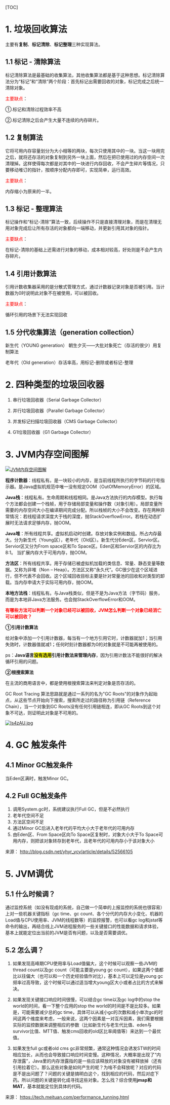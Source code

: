 [TOC]

# 1. 垃圾回收算法
主要有**复制**、**标记清除**、**标记整理**三种实现算法。

## 1.1 标记 - 清除算法

标记清除算法是最基础的收集算法，其他收集算法都是基于这种思想。标记清除算法分为“标记”和“清除”两个阶段：首先标记出需要回收的对象，标记完成之后统一清除对象。

<font color="red">主要缺点</font>：

①.标记和清除过程效率不高 

②.标记清除之后会产生大量不连续的内存碎片。

## 1.2 复制算法 

它将可用内存容量划分为大小相等的两块，每次只使用其中的一块。当这一块用完之后，就将还存活的对象复制到另外一块上面，然后在把已使用过的内存空间一次清理掉。这样使得每次都是对其中的一块进行内存回收，不会产生碎片等情况，只要移动堆订的指针，按顺序分配内存即可，实现简单，运行高效。

<font color="red">主要缺点</font>：

内存缩小为原来的一半。

## 1.3 标记 - 整理算法

标记操作和“标记-清除”算法一致，后续操作不只是直接清理对象，而是在清理无用对象完成后让所有存活的对象都向一端移动，并更新引用其对象的指针。

<font color="red">主要缺点</font>：

在标记-清除的基础上还需进行对象的移动，成本相对较高，好处则是不会产生内存碎片。


## 1.4 引用计数算法

引用计数收集器采用的是分散式管理方式，通过计数器记录对象是否被引用。当计数器为0时说明此对象不在被使用，可以被回收。

<font color="red">主要缺点</font>：

循环引用的场景下无法实现回收

## 1.5 分代收集算法（generation collection）

新生代（YOUNG generation） 朝生夕灭——大批对象死亡（存活的很少）用复制算法

老年代（Old generation）存活率高，用标记-删除或者标记-整理


# 2. 四种类型的垃圾回收器

1)  串行垃圾回收器（Serial Garbage Collector）

2)  并行垃圾回收器（Parallel Garbage Collector）

3)  并发标记扫描垃圾回收器（CMS Garbage Collector）

4) G1垃圾回收器（G1 Garbage Collector）


# 3. JVM内存空间图解

[![JVM内存空间图解](https://s2.ax1x.com/2020/01/06/ls5SNF.png)](https://i.loli.net/2020/01/06/LtZylibh3fxVRSs.png)

**程序计数器**：线程私有。是一块较小的内存，是当前线程所执行的字节码的行号指示器。是Java虚拟机规范中唯一没有规定OOM（OutOfMemoryError）的区域。

**Java栈**：线程私有。生命周期和线程相同。是Java方法执行的内存模型。执行每个方法都会创建一个栈帧，用于存储局部变量和操作数（对象引用）。局部变量所需要的内存空间大小在编译期间完成分配。所以栈帧的大小不会改变。存在两种异常情况：若线程请求深度大于栈的深度，抛StackOverflowError。若栈在动态扩展时无法请求足够内存，抛OOM。

**Java堆**：所有线程共享。虚拟机启动时创建。存放对象实例和数组。所占内存最大。分为新生代（Young区），老年代（Old区）。新生代分Eden区，Servior区。Servior区又分为From space区和To Space区。Eden区和Servior区的内存比为8:1。 当扩展内存大于可用内存，抛OOM。

**方法区**：所有线程共享。用于存储已被虚拟机加载的类信息、常量、静态变量等数据。又称为非堆（Non – Heap）。方法区又称“永久代”。GC很少在这个区域进行，但不代表不会回收。这个区域回收目标主要是针对常量池的回收和对类型的卸载。当内存申请大于实际可用内存，抛OOM。

**本地方法栈**：线程私有。与Java栈类似，但是不是为Java方法（字节码）服务，而是为本地非Java方法服务。也会抛StackOverflowError和OOM。


<font color="red">**有哪些方法可以判断一个对象已经可以被回收，JVM怎么判断一个对象已经消亡可以被回收？**</font>

**①引用计数算法**

给对象中添加一个引用计数器，每当有一个地方引用它时，计数器就加1；当引用失效时，计数器值就减1；任何时刻计数器都为0的对象就是不可能再被使用的。

ps：**Java语言<font style="background-color: yellow;">没有选用</font>引用计数法来管理内存**，因为引用计数法不能很好的解决循环引用的问题。

**②根搜索算法** 

在主流的商用语言中，都是使用根搜索算法来判定对象是否存活的。

GC Root Tracing 算法思路就是通过一系列的名为"GC  Roots"的对象作为起始点，从这些节点开始向下搜索，搜索所走过的路径称为引用链（Reference Chain），当一个对象到GC Roots没有任何引用链相连，即从GC Roots到这个对象不可达，则证明此对象是不可用的。

[![ls4zAU.jpg](https://s2.ax1x.com/2020/01/06/ls4zAU.jpg)](https://i.loli.net/2020/01/06/zoxN3u9mRp6sZQS.jpg)

# 4. GC 触发条件

## 4.1 Minor GC触发条件
当Eden区满时，触发Minor GC。


## 4.2 Full GC触发条件
1) 调用System.gc时，系统建议执行Full GC，但是不必然执行
2) 老年代空间不足
3) 方法区空间不足
4) 通过Minor GC后进入老年代的平均大小大于老年代的可用内存
5) 由Eden区、From Space区向To Space区复制时，对象大小大于To Space可用内存，则把该对象转存到老年代，且老年代的可用内存小于该对象大小

来源： http://blog.csdn.net/yhyr_ycy/article/details/52566105

# 5. JVM调优
## 5.1 什么时候调？

通过监控系统（如没有现成的系统，自己做一个简单的上报监控的系统也很容易）上对一些机器关键指标（gc time、gc count、各个分代的内存大小变化、机器的Load值与CPU使用率、JVM的线程数等）的监控报警，也可以看gc log和jstat等命令的输出，再结合线上JVM进程服务的一些关键接口的性能数据和请求体验，基本上就能定位出当前的JVM是否有问题，以及是否需要调优。

## 5.2 怎么调？

1. 如果发现高峰期CPU使用率与Load值偏大，这个时候可以观察一些JVM的thread count以及gc count（可能主要是young gc count），如果这两个值都比以往偏大（也可以和一个历史经验值作对比），基本上可以定位是young gc频率过高导致，这个时候可以通过适当增大young区大小或者占比的方式来解决。

2. 如果发现关键接口响应时间很慢，可以结合gc time以及gc log中的stop the world的时间，看一下整个应用的stop the world的时间是不是比较多。如果是，可能需要减少总的gc time，具体可以从减小gc的次数和减小单次gc的时间这两个维度来考虑，一般来说，这两个因素是一对互斥因素，我们需要根据实际的监控数据来调整相应的参数（比如新生代与老生代比值、eden与survivor比值、MTT值、触发cms回收的old区比率阈值等）来达到一个最优值。

3. 如果发生full gc或者old cms gc非常频繁，通常这种情况会诱发STW的时间相应加长，从而也会导致接口响应时间变慢。这种情况，大概率是出现了“内存泄露”，Java里的内存泄露指的是一些应该释放的对象没有被释放掉（还有引用拉着它）。那么这些对象是如何产生的呢？为啥不会释放呢？对应的代码是不是出问题了？问题的关键是搞明白这个，找到相应的代码，然后对症下药。所以问题的关键是转化成寻找这些对象。怎么找？综合使用**jmap和MAT**，基本就能定位到具体的代码。

来源： https://tech.meituan.com/performance_tunning.html